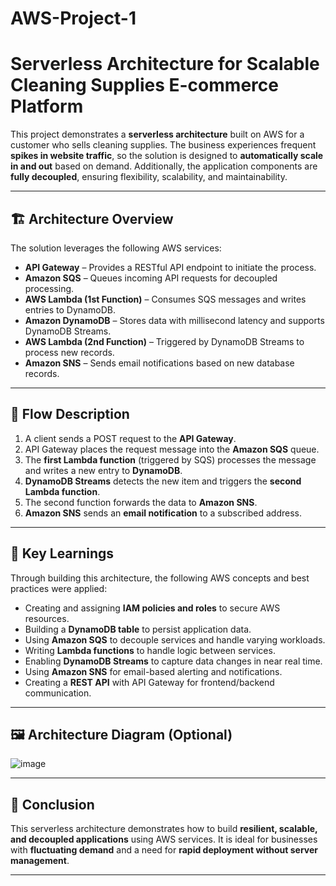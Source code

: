 # AWS-Project-1

# Serverless Architecture for Scalable Cleaning Supplies E-commerce Platform

This project demonstrates a **serverless architecture** built on AWS for a customer who sells cleaning supplies. The business experiences frequent **spikes in website traffic**, so the solution is designed to **automatically scale in and out** based on demand. Additionally, the application components are **fully decoupled**, ensuring flexibility, scalability, and maintainability.

---

## 🏗️ Architecture Overview

The solution leverages the following AWS services:

- **API Gateway** – Provides a RESTful API endpoint to initiate the process.
- **Amazon SQS** – Queues incoming API requests for decoupled processing.
- **AWS Lambda (1st Function)** – Consumes SQS messages and writes entries to DynamoDB.
- **Amazon DynamoDB** – Stores data with millisecond latency and supports DynamoDB Streams.
- **AWS Lambda (2nd Function)** – Triggered by DynamoDB Streams to process new records.
- **Amazon SNS** – Sends email notifications based on new database records.

---

## 🔁 Flow Description

1. A client sends a POST request to the **API Gateway**.
2. API Gateway places the request message into the **Amazon SQS** queue.
3. The **first Lambda function** (triggered by SQS) processes the message and writes a new entry to **DynamoDB**.
4. **DynamoDB Streams** detects the new item and triggers the **second Lambda function**.
5. The second function forwards the data to **Amazon SNS**.
6. **Amazon SNS** sends an **email notification** to a subscribed address.
   
---

## 🧠 Key Learnings

Through building this architecture, the following AWS concepts and best practices were applied:

- Creating and assigning **IAM policies and roles** to secure AWS resources.
- Building a **DynamoDB table** to persist application data.
- Using **Amazon SQS** to decouple services and handle varying workloads.
- Writing **Lambda functions** to handle logic between services.
- Enabling **DynamoDB Streams** to capture data changes in near real time.
- Using **Amazon SNS** for email-based alerting and notifications.
- Creating a **REST API** with API Gateway for frontend/backend communication.
  
---
## 🖼️ Architecture Diagram (Optional)
 ![image](https://github.com/user-attachments/assets/237f9a28-1bfe-4ff8-ad57-20bbe9adc87d)

 ---

## 📌 Conclusion

This serverless architecture demonstrates how to build **resilient, scalable, and decoupled applications** using AWS services. It is ideal for businesses with **fluctuating demand** and a need for **rapid deployment without server management**.

---

